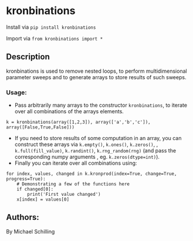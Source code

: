 # kronbinations

Install via 
`pip install kronbinations`

Import via
`from kronbinations import *`

## Description
kronbinations is used to remove nested loops, to perform multidimensional parameter sweeps and to generate arrays to store results of such sweeps.
### Usage: 
- Pass arbitrarily many arrays to the constructor `kronbinations`, to iterate over all combinations of the arrays elements.
```
k = kronbinations(array([1,2,3]), array(['a','b','c']), array([False,True,False]))
```
- If you need to store results of some computation in an array, you can construct these arrays via `k.empty()`, `k.ones()`, `k.zeros()`, , `k.full(fill_value)`, `k.randint()`, `k.rng_random(rng)` (and pass the corresponding numpy arguments , eg. `k.zeros(dtype=int)`).
- Finally you can iterate over all combinations using: 
```
for index, values, changed in k.kronprod(index=True, change=True, progress=True):
    # Demonstrating a few of the functions here
    if changed[0]:
        print('First value changed')
    x[index] = values[0]
```

## Authors: 
By Michael Schilling